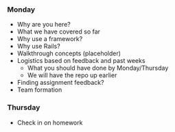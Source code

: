 ### Monday
- Why are you here?
- What we have covered so far
- Why use a framework?
- Why use Rails?
- Walkthrough concepts (placeholder)
- Logistics based on feedback and past weeks
  - What you should have done by Monday/Thursday
  - We will have the repo up earlier
- Finding assignment feedback?
- Team formation

### Thursday
- Check in on homework
